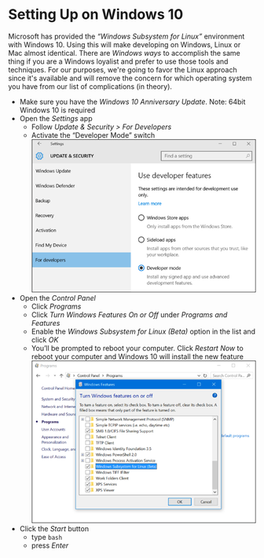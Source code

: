 Setting Up on Windows 10
========================

Microsoft has provided the *“Windows Subsystem for Linux”* environment with Windows 10.  Using this will make developing on Windows, Linux or Mac almost identical.  There are *Windows ways* to accomplish the same thing if you are a Windows loyalist and prefer to use those tools and techniques.  For our purposes, we're going to favor the Linux approach since it's available and will remove the concern for which operating system you have from our list of complications (in theory).

* Make sure you have the *Windows 10 Anniversary Update*.  Note: 64bit Windows 10 is required
* Open the *Settings* app
  * Follow *Update & Security > For Developers*
  * Activate the “Developer Mode” switch
  ![Windows Update &amp; Security][winUpd]
* Open the *Control Panel*
  * Click *Programs*
  * Click *Turn Windows Features On or Off* under *Programs and Features*
  * Enable the *Windows Subsystem for Linux (Beta)* option in the list and click *OK*
  * You’ll be prompted to reboot your computer. Click *Restart Now* to reboot your computer and Windows 10 will install the new feature
  ![Windows Subsystem for Linux][winSubSys]
* Click the *Start* button
  * type `bash`
  * press *Enter*




[winUpd]: windowsUpdateAndSecurity.png
[winSubSys]: windowsSubSysLinux.png

